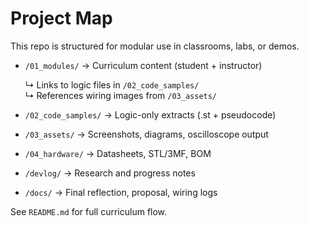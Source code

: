 # Project Map

This repo is structured for modular use in classrooms, labs, or demos.

- `/01_modules/` → Curriculum content (student + instructor)
  
  ↳ Links to logic files in `/02_code_samples/`  
  ↳ References wiring images from `/03_assets/`

- `/02_code_samples/` → Logic-only extracts (.st + pseudocode)  
- `/03_assets/` → Screenshots, diagrams, oscilloscope output  
- `/04_hardware/` → Datasheets, STL/3MF, BOM  
- `/devlog/` → Research and progress notes  
- `/docs/` → Final reflection, proposal, wiring logs

See `README.md` for full curriculum flow.

